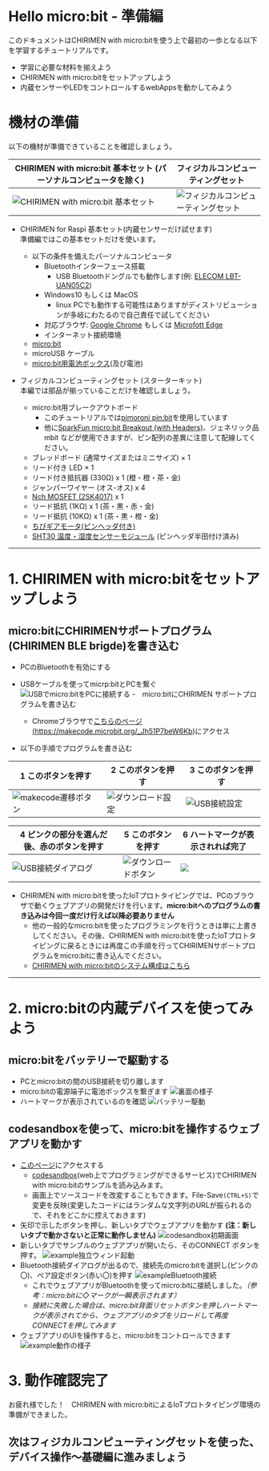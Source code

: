 
# Hello micro:bit - 準備編

このドキュメントはCHIRIMEN with micro:bitを使う上で最初の一歩となる以下を学習するチュートリアルです。

- 学習に必要な材料を揃えよう
- CHIRIMEN with micro:bitをセットアップしよう
- 内蔵センサーやLEDをコントロールするwebAppsを動かしてみよう

# 機材の準備
以下の機材が準備できていることを確認しましょう。

| CHIRIMEN with micro:bit 基本セット (パーソナルコンピュータを除く) | フィジカルコンピューティングセット|
| ----- | ----- |
| ![CHIRIMEN with micro:bit 基本セット](imgs/baseSet.jpg)  | ![フィジカルコンピューティングセット](imgs/pcSet.jpg) |

<!--
| ![CHIRIMEN with micro:bit 基本セット](imgs/baseSet.jpg) [<img src="https://res.cloudinary.com/chirimen/image/fetch/c_limit,f_auto,q_auto,w_400/https://tutorial.chirimen.org/raspi/imgs/section0/raspi3.jpg" alt="基本セットの画像">](imgs/section0/raspi3.jpg) | ![フィジカルコンピューティングセット](imgs/pcSet.jpg) [<img src="https://res.cloudinary.com/chirimen/image/fetch/c_limit,f_auto,q_auto,w_400/https://tutorial.chirimen.org/raspi/imgs/section0/l.jpg" alt="L チカセット">](imgs/section0/l.jpg) |
-->

- CHIRIMEN for Raspi 基本セット(内蔵センサーだけ試せます)<br/>
準備編ではこの基本セットだけを使います。
  - 以下の条件を備えたパーソナルコンピュータ
    - Bluetoothインターフェース搭載
      - USB Bluetoothドングルでも動作します(例: [ELECOM LBT-UAN05C2](https://www.elecom.co.jp/products/LBT-UAN05C2.html))
    - Windows10 もしくは MacOS
      - linux PCでも動作する可能性はありますがディストリビューションが多岐にわたるので自己責任で試してください
    - 対応ブラウザ: [Google Chrome](https://www.google.com/chrome/) もしくは [Microfott Edge](https://www.microsoft.com/edge)
    - インターネット接続環境
  - [micro:bit](https://www.sengoku.co.jp/mod/sgk_cart/detail.php?code=EEHD-55WL)
  - microUSB ケーブル
  - [micro:bit用電池ボックス](https://www.switch-science.com/catalog/5277/)(及び電池)

- フィジカルコンピューティングセット (スターターキット)<br/>
本編では部品が揃っていることだけを確認しましょう。
  - micro:bit用ブレークアウトボード
    - このチュートリアルでは[pimoroni pin:bit](https://www.sengoku.co.jp/mod/sgk_cart/detail.php?code=EEHD-5AWW)を使用しています
    - 他に[SparkFun micro:bit Breakout (with Headers)](https://www.sengoku.co.jp/mod/sgk_cart/detail.php?code=EEHD-56JS)、ジェネリック品 mbit などが使用できますが、ピン配列の差異に注意して配線してください。
  - ブレッドボード (通常サイズまたはミニサイズ) × 1
  - リード付き LED × 1
  - リード付き抵抗器 (330Ω) x 1 (橙・橙・茶・金)
  - ジャンパーワイヤー (オス-オス) x 4
  - [Nch MOSFET (2SK4017)](http://akizukidenshi.com/catalog/g/gI-07597/) x 1
  - リード抵抗 (1KΩ) x 1 (茶・黒・赤・金)
  - リード抵抗 (10KΩ) x 1 (茶・黒・橙・金)
  - [ちびギアモータ(ピンヘッダ付き)](https://tiisaishop.dip.jp/product/sgm/)
  - [SHT30 温度・湿度センサーモジュール](https://www.amazon.co.jp/dp/B07HBSLLSY/) (ピンヘッダ半田付け済み)


-----
# 1. CHIRIMEN with micro:bitをセットアップしよう

## micro:bitにCHIRIMENサポートプログラム(CHIRIMEN BLE brigde)を書き込む
- PCのBluetoothを有効にする
- USBケーブルを使ってmicrp:bitとPCを繋ぐ
  ![USBでmicro:bitをPCに接続する](imgs/pc_mbit_usb_con.jpg)
-　micro:bitにCHIRIMEN サポートプログラムを書き込む
  - Chromeブラウザで<a href="https://chirimen.org/chirimen-micro-bit/guidebooks/link2original.html#https://makecode.microbit.org/_Jh51P7beW6Kb" target="_blank">こちらのページ(https://makecode.microbit.org/_Jh51P7beW6Kb)</a>にアクセス
 
- 以下の手順でプログラムを書き込む

| 1 このボタンを押す | 2 このボタンを押す | 3 このボタンを押す |
  | -- | -- | -- |
  | ![makecode遷移ボタン](imgs/ssInst1.jpg) | ![ダウンロード設定](imgs/ssInst2.jpg) | ![USB接続設定](imgs/ssInst3.jpg) |

  | 4 ピンクの部分を選んだ後、赤のボタンを押す | 5 このボタンを押す | 6 ハートマークが表示されれば完了 |
  | -- | -- | -- |
  | ![USB接続ダイアログ](imgs/ssInst4.jpg) | ![ダウンロードボタン](imgs/ssInst5.jpg) | ![](imgs/mbitInst.jpg) |

- CHIRIMEN with micro:bitを使ったIoTプロトタイピングでは、PCのブラウザで動くウェブアプリの開発だけを行います。**micro:bitへのプログラムの書き込みは今回一度だけ行えば以降必要ありません**
  - 他の一般的なmicro:bitを使ったプログラミングを行うときは単に上書きしてください。その後、CHIRIMEN with micro:bitを使ったIoTプロトタイピングに戻るときには再度この手順を行ってCHIRIMENサポートプログラムをmicro:bitに書き込んでください。
  - [CHIRIMEN with micro:bitのシステム構成はこちら](https://chirimen.org/chirimen-micro-bit/guidebooks/systemConfiguration.html)

-----

# 2. micro:bitの内蔵デバイスを使ってみよう

## micro:bitをバッテリーで駆動する
- PCとmicro:bitの間のUSB接続を切り離します
- micro:bitの電源端子に電池ボックスを繋ぎます
![裏面の様子](imgs/mbitBatt_1.jpg)
- ハートマークが表示されているのを確認
![バッテリー駆動](imgs/mbitBatt_2.jpg)

## codesandboxを使って、micro:bitを操作するウェブアプリを動かす
- [このページ](https://codesandbox.io/s/github/chirimen-oh/chirimen-micro-bit/tree/master/examples/Embed?module=main.js)にアクセスする
  - [codesandbox](https://codesandbox.io/)(web上でプログラミングができるサービス)でCHIRIMEN with micro:bitのサンプルを読み込みます。
  - 画面上でソースコードを改変することもできます。File-Save`(CTRL+S)`で変更を反映(変更したコードにはランダムな文字列のURLが振られるので、それをどこかに控えておきます)
- 矢印で示したボタンを押し、新しいタブでウェブアプリを動かす **(注：新しいタブで動かさないと正常に動作しません)**
![codesandbox初期画面](imgs/csb0.jpg) 
- 新しいタブでサンプルのウェブアプリが開いたら、そのCONNECT ボタンを押す。
![example独立ウィンド起動](imgs/csb1.jpg) 
- Bluetooth接続ダイアログが出るので、接続先のmicro:bitを選択し(ピンクの〇)、ペア設定ボタン(赤い〇)を押す
![exampleBluetooth接続](imgs/csb2.jpg) 
  - これでウェブアプリがBluetoothを使ってmicro:bitに接続しました。*（参考：micro:bitに◇マークが一瞬表示されます）*
  - *接続に失敗した場合は、micro:bit背面リセットボタンを押しハートマークが表示されてから、ウェブアプリのタブをリロードして再度CONNECTを押してみます*
- ウェブアプリのUIを操作すると、micro:bitをコントロールできます
![example動作の様子](imgs/csb3.jpg) 

# 3. 動作確認完了

お疲れ様でした！　CHIRIMEN with micro:bitによるIoTプロトタイピング環境の準備ができました。

## 次はフィジカルコンピューティングセットを使った、**デバイス操作～基礎編**に進みましょう
